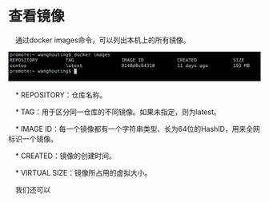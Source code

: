 <h1>查看镜像</h1>
<p>&emsp;通过docker images命令，可以列出本机上的所有镜像。</p>
<img src="./assets/23.png" />

<p>&emsp;* REPOSITORY：仓库名称。</p>
<p>&emsp;* TAG：用于区分同一仓库的不同镜像。如果未指定，则为latest。</p>
<p>&emsp;* IMAGE ID：每一个镜像都有一个字符串类型、长为64位的HashID，用来全网标识一个镜像。</p>
<p>&emsp;* CREATED：镜像的创建时间。</p>
<p>&emsp;* VIRTUAL SIZE：镜像所占用的虚拟大小。</p>

<p>&emsp;我们还可以</p>









